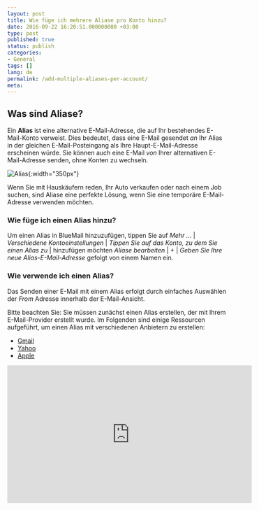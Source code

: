 ```yaml
---
layout: post
title: Wie füge ich mehrere Aliase pro Konto hinzu?
date: 2016-09-22 16:20:51.000000000 +03:00
type: post
published: true
status: publish
categories:
- General
tags: []
lang: de
permalink: /add-multiple-aliases-per-account/
meta:
---
```


## Was sind Aliase?

Ein **Alias** ist eine alternative E-Mail-Adresse, die auf Ihr bestehendes E-Mail-Konto verweist. Dies bedeutet, dass eine E-Mail gesendet *an* Ihr Alias in der gleichen E-Mail-Posteingang als Ihre Haupt-E-Mail-Adresse erscheinen würde. Sie können auch eine E-Mail *von* Ihrer alternativen E-Mail-Adresse senden, ohne Konten zu wechseln.

![Alias](/assets/Aliases_v4.png){:width="350px"}

Wenn Sie mit Hauskäufern reden, Ihr Auto verkaufen oder nach einem Job suchen, sind Aliase eine perfekte Lösung, wenn Sie eine temporäre E-Mail-Adresse verwenden möchten.

### Wie füge ich einen Alias hinzu?
Um einen Alias in BlueMail hinzuzufügen, tippen Sie auf *Mehr ...* \| *Verschiedene Kontoeinstellungen* \| *Tippen Sie auf das Konto, zu dem Sie einen Alias zu* \| hinzufügen möchten *Aliase bearbeiten* \| + \| *Geben Sie Ihre neue Alias-E-Mail-Adresse* gefolgt von einem Namen ein.

### Wie verwende ich einen Alias?

Das Senden einer E-Mail mit einem Alias erfolgt durch einfaches Auswählen der *From* Adresse innerhalb der E-Mail-Ansicht.

Bitte beachten Sie: Sie müssen zunächst einen Alias erstellen, der mit Ihrem E-Mail-Provider erstellt wurde. Im Folgenden sind einige Ressourcen aufgeführt, um einen Alias mit verschiedenen Anbietern zu erstellen:

* [Gmail](https://support.google.com/a/answer/33327?hl=de)
* [Yahoo](https://help.yahoo.com/kb/SLN15953.html)
* [Apple](https://support.apple.com/kb/ph2622?locale=en_US)

<iframe src="https://www.youtube.com/embed/vhV4EpFKwHg?list=PLXcA1xyD8E7dB0XsKApln4AqCumFbmOJK" width="560" height="315" frameborder="0" allowfullscreen="allowfullscreen"></iframe>
